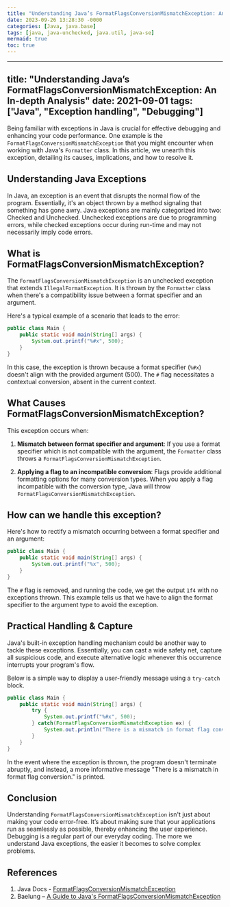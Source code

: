 ```yaml
---
title: "Understanding Java’s FormatFlagsConversionMismatchException: An In-depth Analysis"
date: 2023-09-26 13:28:30 -0000
categories: [Java, java.base]
tags: [java, java-unchecked, java.util, java-se]
mermaid: true
toc: true
---
```


---
title: "Understanding Java’s FormatFlagsConversionMismatchException: An In-depth Analysis"
date: 2021-09-01
tags: ["Java", "Exception handling", "Debugging"]
---


Being familiar with exceptions in Java is crucial for effective debugging and enhancing your code performance. One example is the `FormatFlagsConversionMismatchException` that you might encounter when working with Java's `Formatter` class. In this article, we unearth this exception, detailing its causes, implications, and how to resolve it.

## Understanding Java Exceptions

In Java, an exception is an event that disrupts the normal flow of the program. Essentially, it's an object thrown by a method signaling that something has gone awry. Java exceptions are mainly categorized into two: Checked and Unchecked. Unchecked exceptions are due to programming errors, while checked exceptions occur during run-time and may not necessarily imply code errors.

## What is FormatFlagsConversionMismatchException?

The `FormatFlagsConversionMismatchException` is an unchecked exception that extends `IllegalFormatException`. It is thrown by the `Formatter` class when there's a compatibility issue between a format specifier and an argument.

Here's a typical example of a scenario that leads to the error:

```java
public class Main {
    public static void main(String[] args) {
        System.out.printf("%#x", 500);
    }
}
```
In this case, the exception is thrown because a format specifier (`%#x`) doesn't align with the provided argument (500). The `#` flag necessitates a contextual conversion, absent in the current context.

## What Causes FormatFlagsConversionMismatchException?

This exception occurs when:

1. **Mismatch between format specifier and argument**: If you use a format specifier which is not compatible with the argument, the `Formatter` class throws a `FormatFlagsConversionMismatchException`.
  
2. **Applying a flag to an incompatible conversion**: Flags provide additional formatting options for many conversion types. When you apply a flag incompatible with the conversion type, Java will throw `FormatFlagsConversionMismatchException`.

## How can we handle this exception?

Here's how to rectify a mismatch occurring between a format specifier and an argument:

```java
public class Main {
    public static void main(String[] args) {
        System.out.printf("%x", 500);
    }
}
```
The `#` flag is removed, and running the code, we get the output `1f4` with no exceptions thrown. This example tells us that we have to align the format specifier to the argument type to avoid the exception.

## Practical Handling & Capture

Java's built-in exception handling mechanism could be another way to tackle these exceptions. Essentially, you can cast a wide safety net, capture all suspicious code, and execute alternative logic whenever this occurrence interrupts your program's flow.

Below is a simple way to display a user-friendly message using a `try-catch` block.

```java
public class Main {
    public static void main(String[] args) {
        try {
            System.out.printf("%#x", 500);
        } catch(FormatFlagsConversionMismatchException ex) {
            System.out.println("There is a mismatch in format flag conversion.");
        }
    }
}
```

In the event where the exception is thrown, the program doesn't terminate abruptly, and instead, a more informative message "There is a mismatch in format flag conversion." is printed.

## Conclusion

Understanding `FormatFlagsConversionMismatchException` isn't just about making your code error-free. It’s about making sure that your applications run as seamlessly as possible, thereby enhancing the user experience. Debugging is a regular part of our everyday coding. The more we understand Java exceptions, the easier it becomes to solve complex problems.

## References

1. Java Docs - [FormatFlagsConversionMismatchException](https://docs.oracle.com/javase/7/docs/api/java/util/FormatFlagsConversionMismatchException.html)
2. Baelung – [A Guide to Java's FormatFlagsConversionMismatchException](https://www.baeldung.com/java-format-flags-conversion-mismatch-exception)
